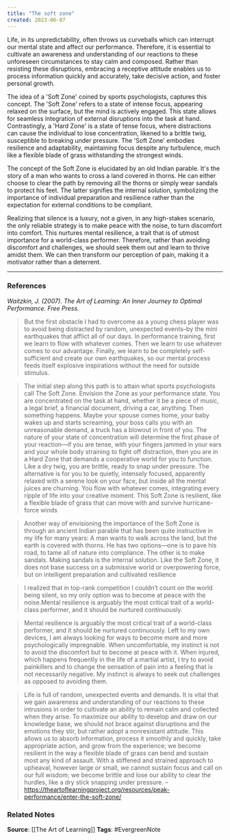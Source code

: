 ```yaml
---
title: "The soft zone"
created: 2023-06-07
---
```


Life, in its unpredictability, often throws us curveballs which can interrupt our mental state and affect our performance. Therefore, it is essential to cultivate an awareness and understanding of our reactions to these unforeseen circumstances to stay calm and composed. Rather than resisting these disruptions, embracing a receptive attitude enables us to process information quickly and accurately, take decisive action, and foster personal growth. 

The idea of a 'Soft Zone' coined by sports psychologists, captures this concept. The 'Soft Zone' refers to a state of intense focus, appearing relaxed on the surface, but the mind is actively engaged. This state allows for seamless integration of external disruptions into the task at hand. Contrastingly, a 'Hard Zone' is a state of tense focus, where distractions can cause the individual to lose concentration, likened to a brittle twig, susceptible to breaking under pressure. The 'Soft Zone' embodies resilience and adaptability, maintaining focus despite any turbulence, much like a flexible blade of grass withstanding the strongest winds.

The concept of the Soft Zone is elucidated by an old Indian parable. It's the story of a man who wants to cross a land covered in thorns. He can either choose to clear the path by removing all the thorns or simply wear sandals to protect his feet. The latter signifies the internal solution, symbolizing the importance of individual preparation and resilience rather than the expectation for external conditions to be compliant.

Realizing that silence is a luxury, not a given, in any high-stakes scenario, the only reliable strategy is to make peace with the noise, to turn discomfort into comfort. This nurtures mental resilience, a trait that is of utmost importance for a world-class performer. Therefore, rather than avoiding discomfort and challenges, we should seek them out and learn to thrive amidst them. We can then transform our perception of pain, making it a motivator rather than a deterrent.

---
### References

*Waitzkin, J. (2007). The Art of Learning: An Inner Journey to Optimal Performance. Free Press.*

> But the first obstacle I had to overcome as a young chess player was to avoid being distracted by random, unexpected events–by the mini earthquakes that afflict all of our days. In performance training, first we learn to flow with whatever comes. Then we learn to use whatever comes to our advantage. Finally, we learn to be completely self-sufficient and create our own earthquakes, so our mental process feeds itself explosive inspirations without the need for outside stimulus.

> The initial step along this path is to attain what sports psychologists call The Soft Zone. Envision the Zone as your performance state. You are concentrated on the task at hand, whether it be a piece of music, a legal brief, a financial document, driving a car, anything. Then something happens. Maybe your spouse comes home, your baby wakes up and starts screaming, your boss calls you with an unreasonable demand, a truck has a blowout in front of you. The nature of your state of concentration will determine the first phase of your reaction—if you are tense, with your fingers jammed in your ears and your whole body straining to fight off distraction, then you are in a Hard Zone that demands a cooperative world for you to function. Like a dry twig, you are brittle, ready to snap under pressure. The alternative is for you to be quietly, intensely focused, apparently relaxed with a serene look on your face, but inside all the mental juices are churning. You flow with whatever comes, integrating every ripple of life into your creative moment. This Soft Zone is resilient, like a flexible blade of grass that can move with and survive hurricane-force winds

> Another way of envisioning the importance of the Soft Zone is through an ancient Indian parable that has been quite instructive in my life for many years:
> A man wants to walk across the land, but the earth is covered with thorns. He has two options—one is to pave his road, to tame all of nature into compliance. The other is to make sandals. Making sandals is the internal solution. Like the Soft Zone, it does not base success on a submissive world or overpowering force, but on intelligent preparation and cultivated resilience

> I realized that in top-rank competition I couldn’t count on the world being silent, so my only option was to become at peace with the noise.Mental resilience is arguably the most critical trait of a world-class performer, and it should be nurtured continuously.

> Mental resilience is arguably the most critical trait of a world-class performer, and it should be nurtured continuously. Left to my own devices, I am always looking for ways to become more and more psychologically impregnable. When uncomfortable, my instinct is not to avoid the discomfort but to become at peace with it. When injured, which happens frequently in the life of a martial artist, I try to avoid painkillers and to change the sensation of pain into a feeling that is not necessarily negative. My instinct is always to seek out challenges as opposed to avoiding them.

> Life is full of random, unexpected events and demands. It is vital that we gain awareness and understanding of our reactions to these intrusions in order to cultivate an ability to remain calm and collected when they arise. To maximize our ability to develop and draw on our knowledge base, we should not brace against disruptions and the emotions they stir, but rather adopt a nonresistant attitude. This allows us to absorb information, process it smoothly and quickly, take appropriate action, and grow from the experience; we become resilient in the way a flexible blade of grass can bend and sustain most any kind of assault. With a stiffened and strained approach to upheaval, however large or small, we cannot sustain focus and call on our full wisdom; we become brittle and lose our ability to clear the hurdles, like a dry stick snapping under pressure. – https://theartoflearningproject.org/resources/peak-performance/enter-the-soft-zone/

### Related Notes
**Source**: [[The Art of Learning]]
**Tags**: #EvergreenNote
